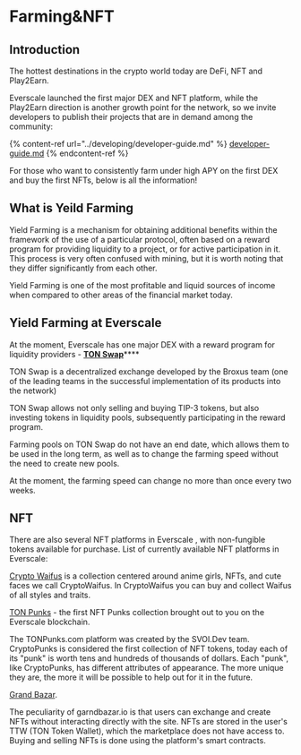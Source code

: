 # Farming\&NFT

## Introduction

&#x20;The hottest destinations in the crypto world today are DeFi, NFT and Play2Earn.

Everscale launched the first major DEX and NFT platform, while the Play2Earn direction is another growth point for the network, so we invite developers to publish their projects that are in demand among the community:

{% content-ref url="../developing/developer-guide.md" %}
[developer-guide.md](../developing/developer-guide.md)
{% endcontent-ref %}

For those who want to consistently farm under high APY on the first DEX and buy the first NFTs, below is all the information!

## What is Yeild Farming

Yield Farming is a mechanism for obtaining additional benefits within the framework of the use of a particular protocol, often based on a reward program for providing liquidity to a project, or for active participation in it. This process is very often confused with mining, but it is worth noting that they differ significantly from each other.

Yield Farming is one of the most profitable and liquid sources of income when compared to other areas of the financial market today.

## Yield Farming at Everscale

At the moment, Everscale has one major DEX with a reward program for liquidity providers - [**TON Swap**](https://tonswap.io)****

TON Swap is a decentralized exchange developed by the Broxus team (one of the leading teams in the successful implementation of its products into the network)&#x20;

TON Swap allows not only selling and buying TIP-3 tokens, but also investing tokens in liquidity pools, subsequently participating in the reward program.

Farming pools on TON Swap do not have an end date, which allows them to be used in the long term, as well as to change the farming speed without the need to create new pools.

At the moment, the farming speed can change no more than once every two weeks.

## NFT

There are also several NFT platforms in Everscale , with non-fungible tokens available for purchase. List of currently available NFT platforms in Everscale:

[Crypto Waifus](http://waifuston.com) is a collection centered around anime girls, NFTs, and cute faces we call CryptoWaifus. In CryptoWaifus you can buy and collect Waifus of all styles and traits.&#x20;

[TON Punks](http://tonpunks.com) - the first NFT Punks collection brought out to you on the Everscale blockchain.

The TONPunks.com platform was created by the SVOI.Dev team. CryptoPunks is considered the first collection of NFT tokens, today each of its "punk" is worth tens and hundreds of thousands of dollars. Each "punk", like CryptoPunks, has different attributes of appearance. The more unique they are, the more it will be possible to help out for it in the future.

[Grand Bazar](http://grandbazar.io).

The peculiarity of garndbazar.io is that users can exchange and create NFTs without interacting directly with the site. NFTs are stored in the user's TTW (TON Token Wallet), which the marketplace does not have access to. Buying and selling NFTs is done using the platform's smart contracts.

